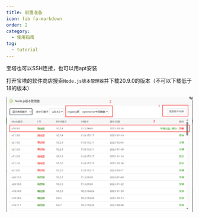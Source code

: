 ```yaml
---
title: 前置准备
icon: fab fa-markdown
order: 2
category:
  - 使用指南
tag:
  - tutorial
---
```


宝塔也可以SSH连接，也可以用apt安装

打开宝塔的软件商店搜索`Node.js版本管理器`并下载20.9.0的版本（不可以下载低于18的版本）

![](../../Img/宝塔/下载node管理器.png)